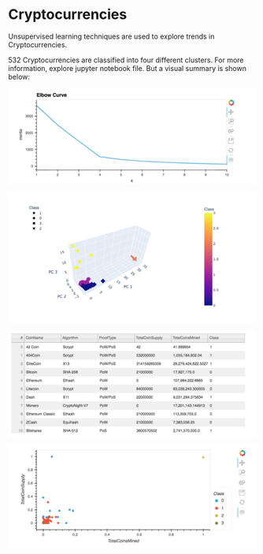 # Cryptocurrencies
Unsupervised learning techniques are used to explore trends in Cryptocurrencies.

532 Cryptocurrencies are classified into four different clusters. For more information, explore jupyter notebook file. But a visual summary is shown below:

![image_name](Resources/1.png)

![image_name](Resources/2.png)

![image_name](Resources/3.png)

![image_name](Resources/4.png)
